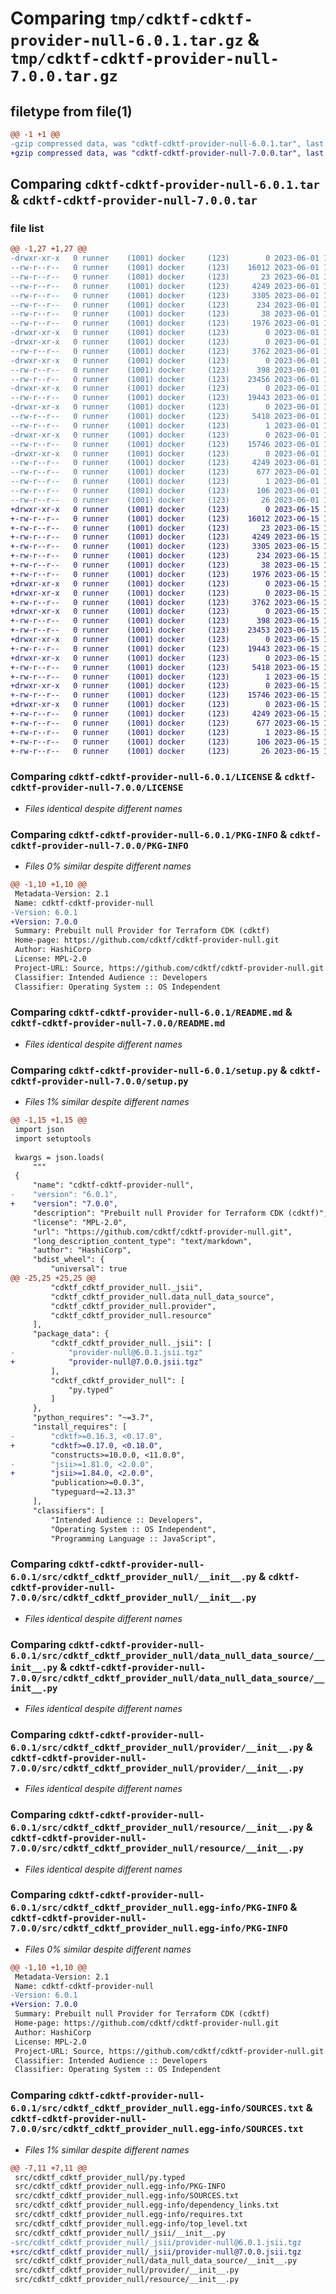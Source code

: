 # Comparing `tmp/cdktf-cdktf-provider-null-6.0.1.tar.gz` & `tmp/cdktf-cdktf-provider-null-7.0.0.tar.gz`

## filetype from file(1)

```diff
@@ -1 +1 @@
-gzip compressed data, was "cdktf-cdktf-provider-null-6.0.1.tar", last modified: Thu Jun  1 14:26:56 2023, max compression
+gzip compressed data, was "cdktf-cdktf-provider-null-7.0.0.tar", last modified: Thu Jun 15 11:29:12 2023, max compression
```

## Comparing `cdktf-cdktf-provider-null-6.0.1.tar` & `cdktf-cdktf-provider-null-7.0.0.tar`

### file list

```diff
@@ -1,27 +1,27 @@
-drwxr-xr-x   0 runner    (1001) docker     (123)        0 2023-06-01 14:26:56.410397 cdktf-cdktf-provider-null-6.0.1/
--rw-r--r--   0 runner    (1001) docker     (123)    16012 2023-06-01 14:26:40.000000 cdktf-cdktf-provider-null-6.0.1/LICENSE
--rw-r--r--   0 runner    (1001) docker     (123)       23 2023-06-01 14:26:40.000000 cdktf-cdktf-provider-null-6.0.1/MANIFEST.in
--rw-r--r--   0 runner    (1001) docker     (123)     4249 2023-06-01 14:26:56.410397 cdktf-cdktf-provider-null-6.0.1/PKG-INFO
--rw-r--r--   0 runner    (1001) docker     (123)     3305 2023-06-01 14:26:40.000000 cdktf-cdktf-provider-null-6.0.1/README.md
--rw-r--r--   0 runner    (1001) docker     (123)      234 2023-06-01 14:26:40.000000 cdktf-cdktf-provider-null-6.0.1/pyproject.toml
--rw-r--r--   0 runner    (1001) docker     (123)       38 2023-06-01 14:26:56.410397 cdktf-cdktf-provider-null-6.0.1/setup.cfg
--rw-r--r--   0 runner    (1001) docker     (123)     1976 2023-06-01 14:26:40.000000 cdktf-cdktf-provider-null-6.0.1/setup.py
-drwxr-xr-x   0 runner    (1001) docker     (123)        0 2023-06-01 14:26:56.406397 cdktf-cdktf-provider-null-6.0.1/src/
-drwxr-xr-x   0 runner    (1001) docker     (123)        0 2023-06-01 14:26:56.406397 cdktf-cdktf-provider-null-6.0.1/src/cdktf_cdktf_provider_null/
--rw-r--r--   0 runner    (1001) docker     (123)     3762 2023-06-01 14:26:40.000000 cdktf-cdktf-provider-null-6.0.1/src/cdktf_cdktf_provider_null/__init__.py
-drwxr-xr-x   0 runner    (1001) docker     (123)        0 2023-06-01 14:26:56.410397 cdktf-cdktf-provider-null-6.0.1/src/cdktf_cdktf_provider_null/_jsii/
--rw-r--r--   0 runner    (1001) docker     (123)      398 2023-06-01 14:26:40.000000 cdktf-cdktf-provider-null-6.0.1/src/cdktf_cdktf_provider_null/_jsii/__init__.py
--rw-r--r--   0 runner    (1001) docker     (123)    23456 2023-06-01 14:26:40.000000 cdktf-cdktf-provider-null-6.0.1/src/cdktf_cdktf_provider_null/_jsii/provider-null@6.0.1.jsii.tgz
-drwxr-xr-x   0 runner    (1001) docker     (123)        0 2023-06-01 14:26:56.410397 cdktf-cdktf-provider-null-6.0.1/src/cdktf_cdktf_provider_null/data_null_data_source/
--rw-r--r--   0 runner    (1001) docker     (123)    19443 2023-06-01 14:26:40.000000 cdktf-cdktf-provider-null-6.0.1/src/cdktf_cdktf_provider_null/data_null_data_source/__init__.py
-drwxr-xr-x   0 runner    (1001) docker     (123)        0 2023-06-01 14:26:56.410397 cdktf-cdktf-provider-null-6.0.1/src/cdktf_cdktf_provider_null/provider/
--rw-r--r--   0 runner    (1001) docker     (123)     5418 2023-06-01 14:26:40.000000 cdktf-cdktf-provider-null-6.0.1/src/cdktf_cdktf_provider_null/provider/__init__.py
--rw-r--r--   0 runner    (1001) docker     (123)        1 2023-06-01 14:26:40.000000 cdktf-cdktf-provider-null-6.0.1/src/cdktf_cdktf_provider_null/py.typed
-drwxr-xr-x   0 runner    (1001) docker     (123)        0 2023-06-01 14:26:56.410397 cdktf-cdktf-provider-null-6.0.1/src/cdktf_cdktf_provider_null/resource/
--rw-r--r--   0 runner    (1001) docker     (123)    15746 2023-06-01 14:26:40.000000 cdktf-cdktf-provider-null-6.0.1/src/cdktf_cdktf_provider_null/resource/__init__.py
-drwxr-xr-x   0 runner    (1001) docker     (123)        0 2023-06-01 14:26:56.410397 cdktf-cdktf-provider-null-6.0.1/src/cdktf_cdktf_provider_null.egg-info/
--rw-r--r--   0 runner    (1001) docker     (123)     4249 2023-06-01 14:26:56.000000 cdktf-cdktf-provider-null-6.0.1/src/cdktf_cdktf_provider_null.egg-info/PKG-INFO
--rw-r--r--   0 runner    (1001) docker     (123)      677 2023-06-01 14:26:56.000000 cdktf-cdktf-provider-null-6.0.1/src/cdktf_cdktf_provider_null.egg-info/SOURCES.txt
--rw-r--r--   0 runner    (1001) docker     (123)        1 2023-06-01 14:26:56.000000 cdktf-cdktf-provider-null-6.0.1/src/cdktf_cdktf_provider_null.egg-info/dependency_links.txt
--rw-r--r--   0 runner    (1001) docker     (123)      106 2023-06-01 14:26:56.000000 cdktf-cdktf-provider-null-6.0.1/src/cdktf_cdktf_provider_null.egg-info/requires.txt
--rw-r--r--   0 runner    (1001) docker     (123)       26 2023-06-01 14:26:56.000000 cdktf-cdktf-provider-null-6.0.1/src/cdktf_cdktf_provider_null.egg-info/top_level.txt
+drwxr-xr-x   0 runner    (1001) docker     (123)        0 2023-06-15 11:29:12.481673 cdktf-cdktf-provider-null-7.0.0/
+-rw-r--r--   0 runner    (1001) docker     (123)    16012 2023-06-15 11:28:50.000000 cdktf-cdktf-provider-null-7.0.0/LICENSE
+-rw-r--r--   0 runner    (1001) docker     (123)       23 2023-06-15 11:28:50.000000 cdktf-cdktf-provider-null-7.0.0/MANIFEST.in
+-rw-r--r--   0 runner    (1001) docker     (123)     4249 2023-06-15 11:29:12.481673 cdktf-cdktf-provider-null-7.0.0/PKG-INFO
+-rw-r--r--   0 runner    (1001) docker     (123)     3305 2023-06-15 11:28:50.000000 cdktf-cdktf-provider-null-7.0.0/README.md
+-rw-r--r--   0 runner    (1001) docker     (123)      234 2023-06-15 11:28:50.000000 cdktf-cdktf-provider-null-7.0.0/pyproject.toml
+-rw-r--r--   0 runner    (1001) docker     (123)       38 2023-06-15 11:29:12.481673 cdktf-cdktf-provider-null-7.0.0/setup.cfg
+-rw-r--r--   0 runner    (1001) docker     (123)     1976 2023-06-15 11:28:50.000000 cdktf-cdktf-provider-null-7.0.0/setup.py
+drwxr-xr-x   0 runner    (1001) docker     (123)        0 2023-06-15 11:29:12.477673 cdktf-cdktf-provider-null-7.0.0/src/
+drwxr-xr-x   0 runner    (1001) docker     (123)        0 2023-06-15 11:29:12.477673 cdktf-cdktf-provider-null-7.0.0/src/cdktf_cdktf_provider_null/
+-rw-r--r--   0 runner    (1001) docker     (123)     3762 2023-06-15 11:28:50.000000 cdktf-cdktf-provider-null-7.0.0/src/cdktf_cdktf_provider_null/__init__.py
+drwxr-xr-x   0 runner    (1001) docker     (123)        0 2023-06-15 11:29:12.481673 cdktf-cdktf-provider-null-7.0.0/src/cdktf_cdktf_provider_null/_jsii/
+-rw-r--r--   0 runner    (1001) docker     (123)      398 2023-06-15 11:28:50.000000 cdktf-cdktf-provider-null-7.0.0/src/cdktf_cdktf_provider_null/_jsii/__init__.py
+-rw-r--r--   0 runner    (1001) docker     (123)    23453 2023-06-15 11:28:50.000000 cdktf-cdktf-provider-null-7.0.0/src/cdktf_cdktf_provider_null/_jsii/provider-null@7.0.0.jsii.tgz
+drwxr-xr-x   0 runner    (1001) docker     (123)        0 2023-06-15 11:29:12.481673 cdktf-cdktf-provider-null-7.0.0/src/cdktf_cdktf_provider_null/data_null_data_source/
+-rw-r--r--   0 runner    (1001) docker     (123)    19443 2023-06-15 11:28:50.000000 cdktf-cdktf-provider-null-7.0.0/src/cdktf_cdktf_provider_null/data_null_data_source/__init__.py
+drwxr-xr-x   0 runner    (1001) docker     (123)        0 2023-06-15 11:29:12.481673 cdktf-cdktf-provider-null-7.0.0/src/cdktf_cdktf_provider_null/provider/
+-rw-r--r--   0 runner    (1001) docker     (123)     5418 2023-06-15 11:28:50.000000 cdktf-cdktf-provider-null-7.0.0/src/cdktf_cdktf_provider_null/provider/__init__.py
+-rw-r--r--   0 runner    (1001) docker     (123)        1 2023-06-15 11:28:50.000000 cdktf-cdktf-provider-null-7.0.0/src/cdktf_cdktf_provider_null/py.typed
+drwxr-xr-x   0 runner    (1001) docker     (123)        0 2023-06-15 11:29:12.481673 cdktf-cdktf-provider-null-7.0.0/src/cdktf_cdktf_provider_null/resource/
+-rw-r--r--   0 runner    (1001) docker     (123)    15746 2023-06-15 11:28:50.000000 cdktf-cdktf-provider-null-7.0.0/src/cdktf_cdktf_provider_null/resource/__init__.py
+drwxr-xr-x   0 runner    (1001) docker     (123)        0 2023-06-15 11:29:12.477673 cdktf-cdktf-provider-null-7.0.0/src/cdktf_cdktf_provider_null.egg-info/
+-rw-r--r--   0 runner    (1001) docker     (123)     4249 2023-06-15 11:29:12.000000 cdktf-cdktf-provider-null-7.0.0/src/cdktf_cdktf_provider_null.egg-info/PKG-INFO
+-rw-r--r--   0 runner    (1001) docker     (123)      677 2023-06-15 11:29:12.000000 cdktf-cdktf-provider-null-7.0.0/src/cdktf_cdktf_provider_null.egg-info/SOURCES.txt
+-rw-r--r--   0 runner    (1001) docker     (123)        1 2023-06-15 11:29:12.000000 cdktf-cdktf-provider-null-7.0.0/src/cdktf_cdktf_provider_null.egg-info/dependency_links.txt
+-rw-r--r--   0 runner    (1001) docker     (123)      106 2023-06-15 11:29:12.000000 cdktf-cdktf-provider-null-7.0.0/src/cdktf_cdktf_provider_null.egg-info/requires.txt
+-rw-r--r--   0 runner    (1001) docker     (123)       26 2023-06-15 11:29:12.000000 cdktf-cdktf-provider-null-7.0.0/src/cdktf_cdktf_provider_null.egg-info/top_level.txt
```

### Comparing `cdktf-cdktf-provider-null-6.0.1/LICENSE` & `cdktf-cdktf-provider-null-7.0.0/LICENSE`

 * *Files identical despite different names*

### Comparing `cdktf-cdktf-provider-null-6.0.1/PKG-INFO` & `cdktf-cdktf-provider-null-7.0.0/PKG-INFO`

 * *Files 0% similar despite different names*

```diff
@@ -1,10 +1,10 @@
 Metadata-Version: 2.1
 Name: cdktf-cdktf-provider-null
-Version: 6.0.1
+Version: 7.0.0
 Summary: Prebuilt null Provider for Terraform CDK (cdktf)
 Home-page: https://github.com/cdktf/cdktf-provider-null.git
 Author: HashiCorp
 License: MPL-2.0
 Project-URL: Source, https://github.com/cdktf/cdktf-provider-null.git
 Classifier: Intended Audience :: Developers
 Classifier: Operating System :: OS Independent
```

### Comparing `cdktf-cdktf-provider-null-6.0.1/README.md` & `cdktf-cdktf-provider-null-7.0.0/README.md`

 * *Files identical despite different names*

### Comparing `cdktf-cdktf-provider-null-6.0.1/setup.py` & `cdktf-cdktf-provider-null-7.0.0/setup.py`

 * *Files 1% similar despite different names*

```diff
@@ -1,15 +1,15 @@
 import json
 import setuptools
 
 kwargs = json.loads(
     """
 {
     "name": "cdktf-cdktf-provider-null",
-    "version": "6.0.1",
+    "version": "7.0.0",
     "description": "Prebuilt null Provider for Terraform CDK (cdktf)",
     "license": "MPL-2.0",
     "url": "https://github.com/cdktf/cdktf-provider-null.git",
     "long_description_content_type": "text/markdown",
     "author": "HashiCorp",
     "bdist_wheel": {
         "universal": true
@@ -25,25 +25,25 @@
         "cdktf_cdktf_provider_null._jsii",
         "cdktf_cdktf_provider_null.data_null_data_source",
         "cdktf_cdktf_provider_null.provider",
         "cdktf_cdktf_provider_null.resource"
     ],
     "package_data": {
         "cdktf_cdktf_provider_null._jsii": [
-            "provider-null@6.0.1.jsii.tgz"
+            "provider-null@7.0.0.jsii.tgz"
         ],
         "cdktf_cdktf_provider_null": [
             "py.typed"
         ]
     },
     "python_requires": "~=3.7",
     "install_requires": [
-        "cdktf>=0.16.3, <0.17.0",
+        "cdktf>=0.17.0, <0.18.0",
         "constructs>=10.0.0, <11.0.0",
-        "jsii>=1.81.0, <2.0.0",
+        "jsii>=1.84.0, <2.0.0",
         "publication>=0.0.3",
         "typeguard~=2.13.3"
     ],
     "classifiers": [
         "Intended Audience :: Developers",
         "Operating System :: OS Independent",
         "Programming Language :: JavaScript",
```

### Comparing `cdktf-cdktf-provider-null-6.0.1/src/cdktf_cdktf_provider_null/__init__.py` & `cdktf-cdktf-provider-null-7.0.0/src/cdktf_cdktf_provider_null/__init__.py`

 * *Files identical despite different names*

### Comparing `cdktf-cdktf-provider-null-6.0.1/src/cdktf_cdktf_provider_null/data_null_data_source/__init__.py` & `cdktf-cdktf-provider-null-7.0.0/src/cdktf_cdktf_provider_null/data_null_data_source/__init__.py`

 * *Files identical despite different names*

### Comparing `cdktf-cdktf-provider-null-6.0.1/src/cdktf_cdktf_provider_null/provider/__init__.py` & `cdktf-cdktf-provider-null-7.0.0/src/cdktf_cdktf_provider_null/provider/__init__.py`

 * *Files identical despite different names*

### Comparing `cdktf-cdktf-provider-null-6.0.1/src/cdktf_cdktf_provider_null/resource/__init__.py` & `cdktf-cdktf-provider-null-7.0.0/src/cdktf_cdktf_provider_null/resource/__init__.py`

 * *Files identical despite different names*

### Comparing `cdktf-cdktf-provider-null-6.0.1/src/cdktf_cdktf_provider_null.egg-info/PKG-INFO` & `cdktf-cdktf-provider-null-7.0.0/src/cdktf_cdktf_provider_null.egg-info/PKG-INFO`

 * *Files 0% similar despite different names*

```diff
@@ -1,10 +1,10 @@
 Metadata-Version: 2.1
 Name: cdktf-cdktf-provider-null
-Version: 6.0.1
+Version: 7.0.0
 Summary: Prebuilt null Provider for Terraform CDK (cdktf)
 Home-page: https://github.com/cdktf/cdktf-provider-null.git
 Author: HashiCorp
 License: MPL-2.0
 Project-URL: Source, https://github.com/cdktf/cdktf-provider-null.git
 Classifier: Intended Audience :: Developers
 Classifier: Operating System :: OS Independent
```

### Comparing `cdktf-cdktf-provider-null-6.0.1/src/cdktf_cdktf_provider_null.egg-info/SOURCES.txt` & `cdktf-cdktf-provider-null-7.0.0/src/cdktf_cdktf_provider_null.egg-info/SOURCES.txt`

 * *Files 1% similar despite different names*

```diff
@@ -7,11 +7,11 @@
 src/cdktf_cdktf_provider_null/py.typed
 src/cdktf_cdktf_provider_null.egg-info/PKG-INFO
 src/cdktf_cdktf_provider_null.egg-info/SOURCES.txt
 src/cdktf_cdktf_provider_null.egg-info/dependency_links.txt
 src/cdktf_cdktf_provider_null.egg-info/requires.txt
 src/cdktf_cdktf_provider_null.egg-info/top_level.txt
 src/cdktf_cdktf_provider_null/_jsii/__init__.py
-src/cdktf_cdktf_provider_null/_jsii/provider-null@6.0.1.jsii.tgz
+src/cdktf_cdktf_provider_null/_jsii/provider-null@7.0.0.jsii.tgz
 src/cdktf_cdktf_provider_null/data_null_data_source/__init__.py
 src/cdktf_cdktf_provider_null/provider/__init__.py
 src/cdktf_cdktf_provider_null/resource/__init__.py
```

